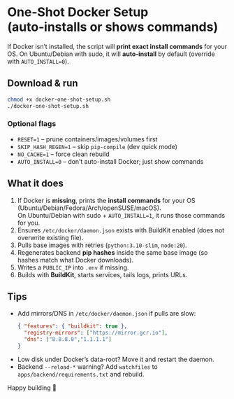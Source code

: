 # One‑Shot Docker Setup (auto‑installs or shows commands)

If Docker isn’t installed, the script will **print exact install commands** for your OS.
On Ubuntu/Debian with sudo, it will **auto‑install** by default (override with `AUTO_INSTALL=0`).

## Download & run
```bash
chmod +x docker-one-shot-setup.sh
./docker-one-shot-setup.sh
```

### Optional flags
- `RESET=1` – prune containers/images/volumes first  
- `SKIP_HASH_REGEN=1` – skip `pip-compile` (dev quick mode)  
- `NO_CACHE=1` – force clean rebuild  
- `AUTO_INSTALL=0` – don’t auto-install Docker; just show commands

## What it does
1. If Docker is **missing**, prints the **install commands** for your OS (Ubuntu/Debian/Fedora/Arch/openSUSE/macOS).  
   On Ubuntu/Debian with sudo + `AUTO_INSTALL=1`, it runs those commands for you.
2. Ensures `/etc/docker/daemon.json` exists with BuildKit enabled (does not overwrite existing file).
3. Pulls base images with retries (`python:3.10-slim`, `node:20`).
4. Regenerates backend **pip hashes** inside the same base image (so hashes match what Docker downloads).
5. Writes a `PUBLIC_IP` into `.env` if missing.
6. Builds with **BuildKit**, starts services, tails logs, prints URLs.

## Tips
- Add mirrors/DNS in `/etc/docker/daemon.json` if pulls are slow:
  ```json
  { "features": { "buildkit": true },
    "registry-mirrors": ["https://mirror.gcr.io"],
    "dns": ["8.8.8.8","1.1.1.1"]
  }
  ```
- Low disk under Docker’s data-root? Move it and restart the daemon.
- Backend `--reload-*` warning? Add `watchfiles` to `apps/backend/requirements.txt` and rebuild.

Happy building 🚢

